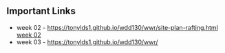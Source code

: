 ## Important Links

* week 02 - https://tonylds1.github.io/wdd130/wwr/site-plan-rafting.html [week 02](https://tonylds1.github.io/wdd130/wwr/site-plan-rafting.html)
* week 03 - https://tonylds1.github.io/wdd130/wwr/
